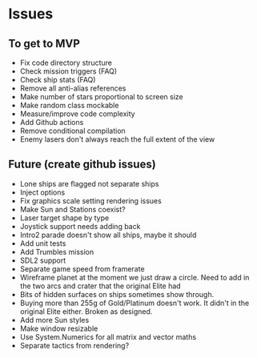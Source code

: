 # Issues

## To get to MVP
- Fix code directory structure
- Check mission triggers (FAQ)
- Check ship stats (FAQ)
- Remove all anti-alias references
- Make number of stars proportional to screen size
- Make random class mockable
- Measure/improve code complexity
- Add Github actions
- Remove conditional compilation
- Enemy lasers don't always reach the full extent of the view

## Future (create github issues)
- Lone ships are flagged not separate ships
- Inject options
- Fix graphics scale setting rendering issues
- Make Sun and Stations coexist?
- Laser target shape by type
- Joystick support needs adding back
- Intro2 parade doesn't show all ships, maybe it should
- Add unit tests
- Add Trumbles mission
- SDL2 support
- Separate game speed from framerate
- Wireframe planet at the moment we just draw a circle. Need to add in the two arcs and crater that the original Elite had
- Bits of hidden surfaces on ships sometimes show through.  
- Buying more than 255g of Gold/Platinum doesn't work.  It didn't in the original Elite either.  Broken as designed.
- Add more Sun styles
- Make window resizable
- Use System.Numerics for all matrix and vector maths
- Separate tactics from rendering?
